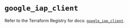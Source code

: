 # `google_iap_client`

Refer to the Terraform Registry for docs: [`google_iap_client`](https://registry.terraform.io/providers/hashicorp/google-beta/5.41.0/docs/resources/google_iap_client).
